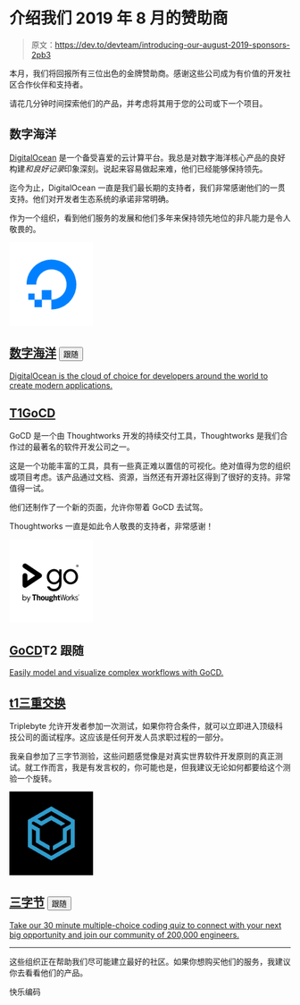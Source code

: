 # 介绍我们 2019 年 8 月的赞助商

> 原文：<https://dev.to/devteam/introducing-our-august-2019-sponsors-2pb3>

本月，我们将回报所有三位出色的金牌赞助商。感谢这些公司成为有价值的开发社区合作伙伴和支持者。

请花几分钟时间探索他们的产品，并考虑将其用于您的公司或下一个项目。

## **数字海洋**

[DigitalOcean](https://do.co/devto) 是一个备受喜爱的云计算平台。我总是对数字海洋核心产品的良好构建*和良好记录*印象深刻。说起来容易做起来难，他们已经能够保持领先。

迄今为止，DigitalOcean 一直是我们最长期的支持者，我们非常感谢他们的一贯支持。他们对开发者生态系统的承诺非常明确。

作为一个组织，看到他们服务的发展和他们多年来保持领先地位的非凡能力是令人敬畏的。

[![digitalocean image](img/7bb33175355d132d8594ba9896fb1748.png)](/digitalocean)

## [数字海洋](/digitalocean) <button name="button" type="button" data-info="{&quot;className&quot;:&quot;Organization&quot;,&quot;style&quot;:&quot;full&quot;,&quot;id&quot;:175,&quot;name&quot;:&quot;DigitalOcean&quot;}" class="crayons-btn follow-action-button whitespace-nowrap c-btn--secondary fs-base " aria-label="Follow organization: DigitalOcean" aria-pressed="false">跟随</button>

[DigitalOcean is the cloud of choice for developers around the world to create modern applications.](/digitalocean)

## [T1**GoCD**](#gocd)

GoCD 是一个由 Thoughtworks 开发的持续交付工具，Thoughtworks 是我们合作过的最著名的软件开发公司之一。

这是一个功能丰富的工具，具有一些真正难以置信的可视化。绝对值得为您的组织或项目考虑。该产品通过文档、资源，当然还有开源社区得到了很好的支持。非常值得一试。

他们还制作了一个新的页面，允许你带着 GoCD 去试驾。

Thoughtworks 一直是如此令人敬畏的支持者，非常感谢！

[![gocd image](img/0cd4d1e30067acc34a566fa341e56670.png)](/gocd)

## [GoCD](/gocd)T2 跟随

[Easily model and visualize complex workflows with GoCD.](/gocd)

## [t1**三重交换**](#triplebyte)

Triplebyte 允许开发者参加一次测试，如果你符合条件，就可以立即进入顶级科技公司的面试程序。这应该是任何开发人员求职过程的一部分。

我亲自参加了三字节测验，这些问题感觉像是对真实世界软件开发原则的真正测试。就工作而言，我是有发言权的，你可能也是，但我建议无论如何都要给这个测验一个旋转。

[![triplebyte image](img/ba6772609ae7c53597e845590bc5758e.png)](/triplebyte)

## [三字节](/triplebyte) <button name="button" type="button" data-info="{&quot;className&quot;:&quot;Organization&quot;,&quot;style&quot;:&quot;full&quot;,&quot;id&quot;:158,&quot;name&quot;:&quot;Triplebyte&quot;}" class="crayons-btn follow-action-button whitespace-nowrap c-btn--secondary fs-base " aria-label="Follow organization: Triplebyte" aria-pressed="false">跟随</button>

[Take our 30 minute multiple-choice coding quiz to connect with your next big opportunity and join our community of 200,000 engineers.](/triplebyte)

* * *

这些组织正在帮助我们尽可能建立最好的社区。如果你想购买他们的服务，我建议你去看看他们的产品。

快乐编码